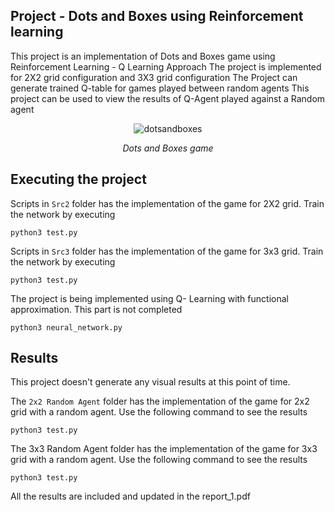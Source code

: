 ## Project - Dots and Boxes using Reinforcement learning
This project is an implementation of Dots and Boxes game using Reinforcement Learning - Q Learning Approach
The project is implemented for 2X2 grid configuration and 3X3 grid configuration
The Project can generate trained Q-table for games played between random agents
This project can be used to view the results of Q-Agent played against a Random agent


<p align="center">
<img src="images/dotsandboxes.gif" alt="dotsandboxes">
</p>
<p align="center">
<em>Dots and Boxes game</em>
</p>


## Executing the project 
Scripts in `Src2` folder has the implementation of the game for 2X2 grid. Train the network by executing

`python3 test.py`

Scripts in `Src3` folder has the implementation of the game for 3x3 grid. Train the network by executing 

`python3 test.py`

The project is being implemented using Q- Learning with functional approximation. This part is not completed

`python3 neural_network.py`

## Results
This project doesn't generate any visual results at this point of time. 

The `2x2 Random Agent` folder has the implementation of the game for 2x2 grid with a random agent. Use the following command to see the results

`python3 test.py`

The 3x3 Random Agent folder has the implementation of the game for 3x3 grid with a random agent. Use the following command to see the results

`python3 test.py`

All the results are included and updated in the report_1.pdf
